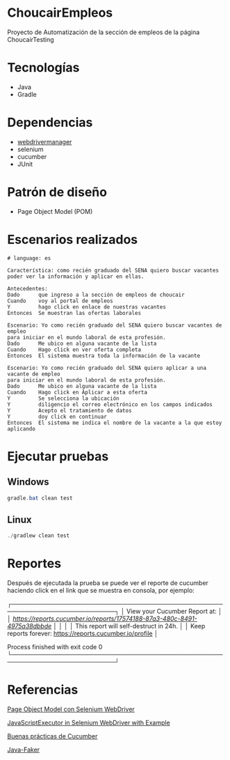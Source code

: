 # ChoucairEmpleos
Proyecto de Automatización de la sección de empleos de la página ChoucairTesting

# Tecnologías 
- Java
- Gradle

# Dependencias
- [webdrivermanager](https://github.com/bonigarcia/webdrivermanager)
- selenium
- cucumber
- JUnit

# Patrón de diseño
- Page Object Model (POM)

# Escenarios realizados
```
# language: es

Característica: como recién graduado del SENA quiero buscar vacantes poder ver la información y aplicar en ellas.

Antecedentes:
Dado      que ingreso a la sección de empleos de choucair
Cuando    voy al portal de empleos
Y         hago click en enlace de nuestras vacantes
Entonces  Se muestran las ofertas laborales

Escenario: Yo como recién graduado del SENA quiero buscar vacantes de empleo
para iniciar en el mundo laboral de esta profesión.
Dado      Me ubico en alguna vacante de la lista
Cuando    Hago click en ver oferta completa
Entonces  El sistema muestra toda la información de la vacante

Escenario: Yo como recién graduado del SENA quiero aplicar a una vacante de empleo
para iniciar en el mundo laboral de esta profesión.
Dado      Me ubico en alguna vacante de la lista
Cuando    Hago click en Aplicar a esta oferta
Y         Se selecciona la ubicación
Y         diligencio el correo electrónico en los campos indicados
Y         Acepto el tratamiento de datos
Y         doy click en continuar
Entonces  El sistema me indica el nombre de la vacante a la que estoy aplicando
```

# Ejecutar pruebas
## Windows
```java
gradle.bat clean test
```

## Linux
```java
./gradlew clean test
```

# Reportes
Después de ejecutada la prueba  se puede ver el reporte de cucumber haciendo click en el link que se muestra en consola, por ejemplo:

┌──────────────────────────────────────────────────────────────────────────┐
│ View your Cucumber Report at:                                            │
│ *https://reports.cucumber.io/reports/17574188-87a3-480c-8491-4975a38dbbde* │
│                                                                          │
│ This report will self-destruct in 24h.                                   │
│ Keep reports forever: https://reports.cucumber.io/profile                │

Process finished with exit code 0
└──────────────────────────────────────────────────────────────────────────┘

# Referencias 

[Page Object Model con Selenium WebDriver](https://www.tutorialselenium.com/2019/02/05/page-object-model-selenium-webdriver/amp/)

[JavaScriptExecutor in Selenium WebDriver with Example](https://www.guru99.com/execute-javascript-selenium-webdriver.html)

[Buenas prácticas de Cucumber](https://www.federico-toledo.com/buenas-practicas-de-cucumber/)

[Java-Faker](https://github.com/DiUS/java-faker)